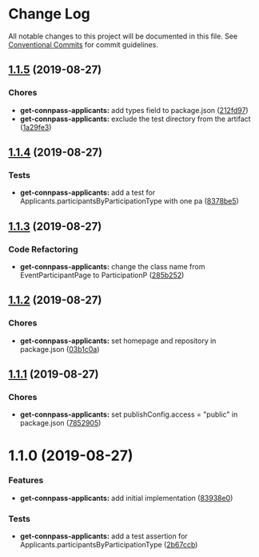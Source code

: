# Change Log

All notable changes to this project will be documented in this file.
See [Conventional Commits](https://conventionalcommits.org) for commit guidelines.

<a name="1.1.5"></a>
## [1.1.5](https://github.com/suin/node/compare/@suin/get-connpass-applicants@1.1.4...@suin/get-connpass-applicants@1.1.5) (2019-08-27)


### Chores

* **get-connpass-applicants:** add types field to package.json ([212fd97](https://github.com/suin/node/commit/212fd97))
* **get-connpass-applicants:** exclude the test directory from the artifact ([1a29fe3](https://github.com/suin/node/commit/1a29fe3))





<a name="1.1.4"></a>
## [1.1.4](https://github.com/suin/node/compare/@suin/get-connpass-applicants@1.1.3...@suin/get-connpass-applicants@1.1.4) (2019-08-27)


### Tests

* **get-connpass-applicants:** add a test for Applicants.participantsByParticipationType with one pa ([8378be5](https://github.com/suin/node/commit/8378be5))





<a name="1.1.3"></a>
## [1.1.3](https://github.com/suin/node/compare/@suin/get-connpass-applicants@1.1.2...@suin/get-connpass-applicants@1.1.3) (2019-08-27)


### Code Refactoring

* **get-connpass-applicants:** change the class name from EventParticipantPage to ParticipationP ([285b252](https://github.com/suin/node/commit/285b252))





<a name="1.1.2"></a>
## [1.1.2](https://github.com/suin/node/compare/@suin/get-connpass-applicants@1.1.1...@suin/get-connpass-applicants@1.1.2) (2019-08-27)


### Chores

* **get-connpass-applicants:** set homepage and repository in package.json ([03b1c0a](https://github.com/suin/node/commit/03b1c0a))





<a name="1.1.1"></a>
## [1.1.1](https://github.com/suin/node/compare/@suin/get-connpass-applicants@1.1.0...@suin/get-connpass-applicants@1.1.1) (2019-08-27)


### Chores

* **get-connpass-applicants:** set publishConfig.access = "public" in package.json ([7852905](https://github.com/suin/node/commit/7852905))





<a name="1.1.0"></a>
# 1.1.0 (2019-08-27)


### Features

* **get-connpass-applicants:** add initial implementation ([83938e0](https://github.com/suin/node/commit/83938e0))


### Tests

* **get-connpass-applicants:** add a test assertion for Applicants.participantsByParticipationType ([2b67ccb](https://github.com/suin/node/commit/2b67ccb))
